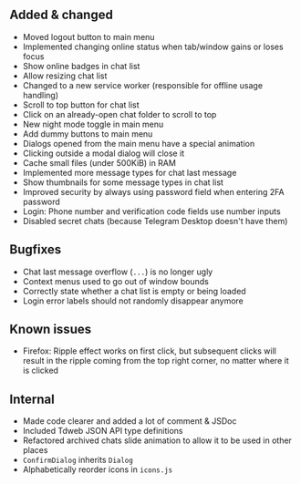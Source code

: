 ## Added & changed

- Moved logout button to main menu
- Implemented changing online status when tab/window gains or loses focus
- Show online badges in chat list
- Allow resizing chat list
- Changed to a new service worker (responsible for offline usage handling)
- Scroll to top button for chat list
- Click on an already-open chat folder to scroll to top
- New night mode toggle in main menu
- Add dummy buttons to main menu
- Dialogs opened from the main menu have a special animation
- Clicking outside a modal dialog will close it
- Cache small files (under 500KiB) in RAM
- Implemented more message types for chat last message
- Show thumbnails for some message types in chat list
- Improved security by always using password field when entering 2FA password
- Login: Phone number and verification code fields use number inputs
- Disabled secret chats (because Telegram Desktop doesn't have them)

## Bugfixes

- Chat last message overflow (`...`) is no longer ugly
- Context menus used to go out of window bounds
- Correctly state whether a chat list is empty or being loaded
- Login error labels should not randomly disappear anymore

## Known issues

- Firefox: Ripple effect works on first click, but subsequent clicks will result in the ripple coming from the top right corner, no matter where it is clicked

## Internal

- Made code clearer and added a lot of comment & JSDoc
- Included Tdweb JSON API type definitions
- Refactored archived chats slide animation to allow it to be used in other places
- `ConfirmDialog` inherits `Dialog`
- Alphabetically reorder icons in `icons.js`
